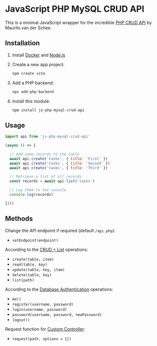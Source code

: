 # JavaScript PHP MySQL CRUD API

This is a minimal JavaScript wrapper for the incredible [PHP CRUD API](https://github.com/mevdschee/php-crud-api) by Maurits van der Schee.

## Installation

1. Install [Docker](https://www.docker.com/) and [Node.js](https://nodejs.org/)

2. Create a new app project:

    ```bash
    npm create vite
    ```

3. Add a PHP backend:

    ```bash
    npx add-php-backend
    ```
    
4. Install this module:

    ```bash
    npm install js-php-mysql-crud-api
    ```

## Usage

```js
import api from 'js-php-mysql-crud-api'

(async () => {

  // Add some records to the table
  await api.create('tasks', { title: 'First' })
  await api.create('tasks', { title: 'Second' })        
  await api.create('tasks', { title: 'Third' })

  // Retrieve a list of all records
  const records = await api.list('tasks')

  // Log them to the console
  console.log(records)

})()
```

## Methods

Change the API endpoint if required (default `/api.php`):

- `setEndpoint(endpoint)`

According to the [CRUD + List](https://github.com/mevdschee/php-crud-api#crud--list) operations:

- `create(table, item)`        
- `read(table, key)`
- `update(table, key, item)`
- `delete(table, key)`
- `list(path)`

According to the [Database Authentication](https://github.com/mevdschee/php-crud-api#database-authentication) operations:

- `me()`
- `register(username, password)`   
- `login(username, password)`
- `password(username, password, newPassword)`
- `logout()`

Request function for [Custom Controller](https://github.com/mevdschee/php-crud-api#custom-controller):

- `request(path, options = {})`

